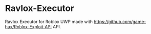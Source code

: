 # Ravlox-Executor
Ravlox Executor for Roblox UWP made with https://github.com/game-hax/Roblox-Exploit-API API.
